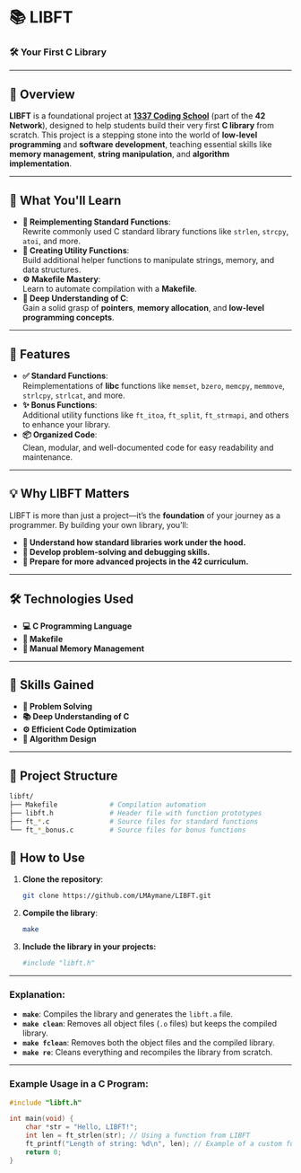 # 📚 **LIBFT**  
### 🛠️ **Your First C Library**  

---

## 🎯 **Overview**  
**LIBFT** is a foundational project at **[1337 Coding School](https://1337.ma)** (part of the **42 Network**), designed to help students build their very first **C library** from scratch. This project is a stepping stone into the world of **low-level programming** and **software development**, teaching essential skills like **memory management**, **string manipulation**, and **algorithm implementation**.  

---

## 🧠 **What You'll Learn**  
- **📖 Reimplementing Standard Functions**:  
  Rewrite commonly used C standard library functions like `strlen`, `strcpy`, `atoi`, and more.  
- **🧩 Creating Utility Functions**:  
  Build additional helper functions to manipulate strings, memory, and data structures.  
- **⚙️ Makefile Mastery**:  
  Learn to automate compilation with a **Makefile**.  
- **🧠 Deep Understanding of C**:  
  Gain a solid grasp of **pointers**, **memory allocation**, and **low-level programming concepts**.  

---

## 🚀 **Features**  
- **✅ Standard Functions**:  
  Reimplementations of **libc** functions like `memset`, `bzero`, `memcpy`, `memmove`, `strlcpy`, `strlcat`, and more.  
- **✨ Bonus Functions**:  
  Additional utility functions like `ft_itoa`, `ft_split`, `ft_strmapi`, and others to enhance your library.  
- **📦 Organized Code**:  
  Clean, modular, and well-documented code for easy readability and maintenance.  

---

## 💡 **Why LIBFT Matters**  
LIBFT is more than just a project—it’s the **foundation** of your journey as a programmer. By building your own library, you’ll:  
- **🔧 Understand how standard libraries work under the hood.**  
- **🧠 Develop problem-solving and debugging skills.**  
- **🚀 Prepare for more advanced projects in the 42 curriculum.**  

---

## 🛠️ **Technologies Used**  
- **💻 C Programming Language**  
- **📜 Makefile**  
- **🧠 Manual Memory Management**  

---

## 🌟 **Skills Gained**  
- **🧩 Problem Solving**  
- **📚 Deep Understanding of C**  
- **⚙️ Efficient Code Optimization**  
- **🧠 Algorithm Design**  

---

## 📂 **Project Structure**  
```bash
libft/  
├── Makefile             # Compilation automation  
├── libft.h              # Header file with function prototypes  
├── ft_*.c               # Source files for standard functions  
└── ft_*_bonus.c         # Source files for bonus functions
```

## 🚀 **How to Use**  

1. **Clone the repository**:  
   ```bash  
   git clone https://github.com/LMAymane/LIBFT.git
   ```
2. **Compile the library**:
   ```bash  
   make
   ```
3. **Include the library in your projects:**
   ```bash  
   #include "libft.h"
   ```

---

### Explanation:
- **`make`**: Compiles the library and generates the `libft.a` file.
- **`make clean`**: Removes all object files (`.o` files) but keeps the compiled library.
- **`make fclean`**: Removes both the object files and the compiled library.
- **`make re`**: Cleans everything and recompiles the library from scratch.

---

### Example Usage in a C Program:
```c
#include "libft.h"

int main(void) {
    char *str = "Hello, LIBFT!";
    int len = ft_strlen(str); // Using a function from LIBFT
    ft_printf("Length of string: %d\n", len); // Example of a custom function
    return 0;
}
```
